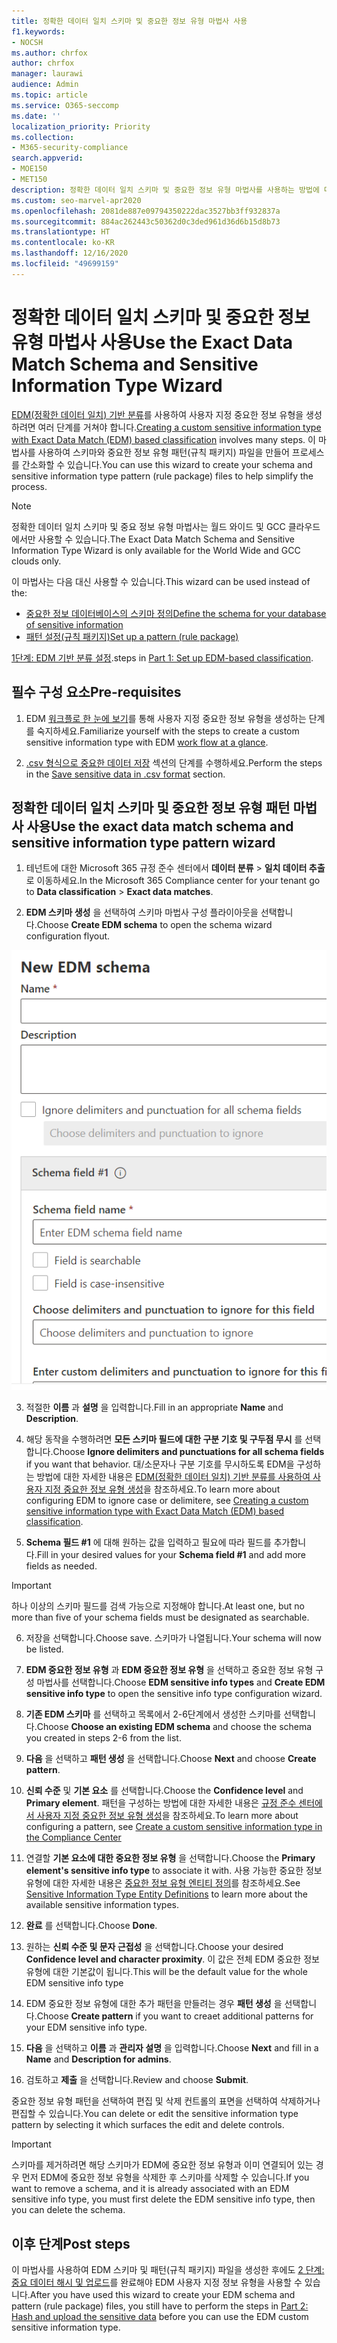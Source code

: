 ```yaml
---
title: 정확한 데이터 일치 스키마 및 중요한 정보 유형 마법사 사용
f1.keywords:
- NOCSH
ms.author: chrfox
author: chrfox
manager: laurawi
audience: Admin
ms.topic: article
ms.service: O365-seccomp
ms.date: ''
localization_priority: Priority
ms.collection:
- M365-security-compliance
search.appverid:
- MOE150
- MET150
description: 정확한 데이터 일치 스키마 및 중요한 정보 유형 마법사를 사용하는 방법에 대해 알아봅니다.
ms.custom: seo-marvel-apr2020
ms.openlocfilehash: 2081de887e09794350222dac3527bb3ff932837a
ms.sourcegitcommit: 884ac262443c50362d0c3ded961d36d6b15d8b73
ms.translationtype: HT
ms.contentlocale: ko-KR
ms.lasthandoff: 12/16/2020
ms.locfileid: "49699159"
---
```

# <a name="use-the-exact-data-match-schema-and-sensitive-information-type-wizard"></a><span data-ttu-id="08177-103">정확한 데이터 일치 스키마 및 중요한 정보 유형 마법사 사용</span><span class="sxs-lookup"><span data-stu-id="08177-103">Use the Exact Data Match Schema and Sensitive Information Type Wizard</span></span>

<span data-ttu-id="08177-104">[EDM(정확한 데이터 일치) 기반 분류](create-custom-sensitive-information-types-with-exact-data-match-based-classification.md)를 사용하여 사용자 지정 중요한 정보 유형을 생성하려면 여러 단계를 거쳐야 합니다.</span><span class="sxs-lookup"><span data-stu-id="08177-104">[Creating a custom sensitive information type with Exact Data Match (EDM) based classification](create-custom-sensitive-information-types-with-exact-data-match-based-classification.md)  involves many steps.</span></span>  <span data-ttu-id="08177-105">이 마법사를 사용하여 스키마와 중요한 정보 유형 패턴(규칙 패키지) 파일을 만들어 프로세스를 간소화할 수 있습니다.</span><span class="sxs-lookup"><span data-stu-id="08177-105">You can use this wizard to create your schema and sensitive information type pattern (rule package) files to help simplify the process.</span></span>

> [!NOTE]
> <span data-ttu-id="08177-106">정확한 데이터 일치 스키마 및 중요 정보 유형 마법사는 월드 와이드 및 GCC 클라우드에서만 사용할 수 있습니다.</span><span class="sxs-lookup"><span data-stu-id="08177-106">The Exact Data Match Schema and Sensitive Information Type Wizard is only available for the World Wide and GCC clouds only.</span></span>

<span data-ttu-id="08177-107">이 마법사는 다음 대신 사용할 수 있습니다.</span><span class="sxs-lookup"><span data-stu-id="08177-107">This wizard can be used instead of the:</span></span>

- [<span data-ttu-id="08177-108">중요한 정보 데이터베이스의 스키마 정의</span><span class="sxs-lookup"><span data-stu-id="08177-108">Define the schema for your database of sensitive information</span></span>](create-custom-sensitive-information-types-with-exact-data-match-based-classification.md#define-the-schema-for-your-database-of-sensitive-information)
- [<span data-ttu-id="08177-109">패턴 설정(규칙 패키지)</span><span class="sxs-lookup"><span data-stu-id="08177-109">Set up a pattern (rule package)</span></span>](create-custom-sensitive-information-types-with-exact-data-match-based-classification.md#set-up-a-rule-package)

<span data-ttu-id="08177-110">[1단계: EDM 기반 분류 설정](create-custom-sensitive-information-types-with-exact-data-match-based-classification.md#part-1-set-up-edm-based-classification).</span><span class="sxs-lookup"><span data-stu-id="08177-110">steps in [Part 1: Set up EDM-based classification](create-custom-sensitive-information-types-with-exact-data-match-based-classification.md#part-1-set-up-edm-based-classification).</span></span>

## <a name="pre-requisites"></a><span data-ttu-id="08177-111">필수 구성 요소</span><span class="sxs-lookup"><span data-stu-id="08177-111">Pre-requisites</span></span>

1. <span data-ttu-id="08177-112">EDM [ 워크플로 한 눈에 보기](create-custom-sensitive-information-types-with-exact-data-match-based-classification.md#the-work-flow-at-a-glance)를 통해 사용자 지정 중요한 정보 유형을 생성하는 단계를 숙지하세요.</span><span class="sxs-lookup"><span data-stu-id="08177-112">Familiarize yourself with the steps to create a custom sensitive information type with EDM [work flow at a glance](create-custom-sensitive-information-types-with-exact-data-match-based-classification.md#the-work-flow-at-a-glance).</span></span>

2. <span data-ttu-id="08177-113">[.csv 형식으로 중요한 데이터 저장](create-custom-sensitive-information-types-with-exact-data-match-based-classification.md#save-sensitive-data-in-csv-format) 섹션의 단계를 수행하세요.</span><span class="sxs-lookup"><span data-stu-id="08177-113">Perform the steps in the [Save sensitive data in .csv format](create-custom-sensitive-information-types-with-exact-data-match-based-classification.md#save-sensitive-data-in-csv-format) section.</span></span>

## <a name="use-the-exact-data-match-schema-and-sensitive-information-type-pattern-wizard"></a><span data-ttu-id="08177-114">정확한 데이터 일치 스키마 및 중요한 정보 유형 패턴 마법사 사용</span><span class="sxs-lookup"><span data-stu-id="08177-114">Use the exact data match schema and sensitive information type pattern wizard</span></span>

1. <span data-ttu-id="08177-115">테넌트에 대한 Microsoft 365 규정 준수 센터에서 **데이터 분류** > **일치 데이터 추출** 로 이동하세요.</span><span class="sxs-lookup"><span data-stu-id="08177-115">In the Microsoft 365 Compliance center for your tenant go to **Data classification** > **Exact data matches**.</span></span>

2. <span data-ttu-id="08177-116">**EDM 스키마 생성** 을 선택하여 스키마 마법사 구성 플라이아웃을 선택합니다.</span><span class="sxs-lookup"><span data-stu-id="08177-116">Choose **Create EDM schema** to open the schema wizard configuration flyout.</span></span>

![EDM 스키마 만들기 마법사 구성 플라이 아웃](../media/edm-schema-wizard-1.png)

3. <span data-ttu-id="08177-118">적절한 **이름** 과 **설명** 을 입력합니다.</span><span class="sxs-lookup"><span data-stu-id="08177-118">Fill in an appropriate **Name** and **Description**.</span></span>

4. <span data-ttu-id="08177-119">해당 동작을 수행하려면 **모든 스키마 필드에 대한 구분 기호 및 구두점 무시** 를 선택합니다.</span><span class="sxs-lookup"><span data-stu-id="08177-119">Choose **Ignore delimiters and punctuations for all schema fields** if you want that behavior.</span></span> <span data-ttu-id="08177-120">대/소문자나 구분 기호를 무시하도록 EDM을 구성하는 방법에 대한 자세한 내용은 [EDM(정확한 데이터 일치) 기반 분류를 사용하여 사용자 지정 중요한 정보 유형 생성](create-custom-sensitive-information-types-with-exact-data-match-based-classification.md)을 참조하세요.</span><span class="sxs-lookup"><span data-stu-id="08177-120">To learn more about configuring EDM to ignore case or delimitere, see [Creating a custom sensitive information type with Exact Data Match (EDM) based classification](create-custom-sensitive-information-types-with-exact-data-match-based-classification.md).</span></span>

5. <span data-ttu-id="08177-121">**Schema 필드 #1** 에 대해 원하는 값을 입력하고 필요에 따라 필드를 추가합니다.</span><span class="sxs-lookup"><span data-stu-id="08177-121">Fill in your desired values for your **Schema field #1** and add more fields as needed.</span></span> 

> [!IMPORTANT]
> <span data-ttu-id="08177-122">하나 이상의 스키마 필드를 검색 가능으로 지정해야 합니다.</span><span class="sxs-lookup"><span data-stu-id="08177-122">At least one, but no more than five of your schema fields must be designated as searchable.</span></span>

6. <span data-ttu-id="08177-123">저장을 선택합니다.</span><span class="sxs-lookup"><span data-stu-id="08177-123">Choose save.</span></span> <span data-ttu-id="08177-124">스키마가 나열됩니다.</span><span class="sxs-lookup"><span data-stu-id="08177-124">Your schema will now be listed.</span></span>

7. <span data-ttu-id="08177-125">**EDM 중요한 정보 유형** 과 **EDM 중요한 정보 유형** 을 선택하고 중요한 정보 유형 구성 마법사를 선택합니다.</span><span class="sxs-lookup"><span data-stu-id="08177-125">Choose **EDM sensitive info types** and **Create EDM sensitive info type** to open the sensitive info type configuration wizard.</span></span>

8. <span data-ttu-id="08177-126">**기존 EDM 스키마** 를 선택하고 목록에서 2-6단계에서 생성한 스키마를 선택합니다.</span><span class="sxs-lookup"><span data-stu-id="08177-126">Choose **Choose an existing EDM schema** and choose the schema you created in steps 2-6 from the list.</span></span>

9. <span data-ttu-id="08177-127">**다음** 을 선택하고 **패턴 생성** 을 선택합니다.</span><span class="sxs-lookup"><span data-stu-id="08177-127">Choose **Next** and choose **Create pattern**.</span></span>

10. <span data-ttu-id="08177-128">**신뢰 수준** 및 **기본 요소** 를 선택합니다.</span><span class="sxs-lookup"><span data-stu-id="08177-128">Choose the **Confidence level** and **Primary element**.</span></span>  <span data-ttu-id="08177-129">패턴을 구성하는 방법에 대한 자세한 내용은 [규정 준수 센터에서 사용자 지정 중요한 정보 유형 생성](create-a-custom-sensitive-information-type.md)을 참조하세요.</span><span class="sxs-lookup"><span data-stu-id="08177-129">To learn more about configuring a pattern, see [Create a custom sensitive information type in the Compliance Center](create-a-custom-sensitive-information-type.md)</span></span>

11.  <span data-ttu-id="08177-130">연결할 **기본 요소에 대한 중요한 정보 유형** 을 선택합니다.</span><span class="sxs-lookup"><span data-stu-id="08177-130">Choose the **Primary element's sensitive info type** to associate it with.</span></span> <span data-ttu-id="08177-131">사용 가능한 중요한 정보 유형에 대한 자세한 내용은 [중요한 정보 유형 엔티티 정의](sensitive-information-type-entity-definitions.md)를 참조하세요.</span><span class="sxs-lookup"><span data-stu-id="08177-131">See [Sensitive Information Type Entity Definitions](sensitive-information-type-entity-definitions.md) to learn more about the available sensitive information types.</span></span>

12. <span data-ttu-id="08177-132">**완료** 를 선택합니다.</span><span class="sxs-lookup"><span data-stu-id="08177-132">Choose **Done**.</span></span>

13. <span data-ttu-id="08177-133">원하는 **신뢰 수준 및 문자 근접성** 을 선택합니다.</span><span class="sxs-lookup"><span data-stu-id="08177-133">Choose your desired **Confidence level and character proximity**.</span></span>  <span data-ttu-id="08177-134">이 값은 전체 EDM 중요한 정보 유형에 대한 기본값이 됩니다.</span><span class="sxs-lookup"><span data-stu-id="08177-134">This will be the default value for the whole EDM sensitive info type</span></span>

13. <span data-ttu-id="08177-135">EDM 중요한 정보 유형에 대한 추가 패턴을 만들려는 경우 **패턴 생성** 을 선택합니다.</span><span class="sxs-lookup"><span data-stu-id="08177-135">Choose **Create pattern** if you want to creaet additional patterns for your EDM sensitive info type.</span></span>

14. <span data-ttu-id="08177-136">**다음** 을 선택하고 **이름** 과 **관리자 설명** 을 입력합니다.</span><span class="sxs-lookup"><span data-stu-id="08177-136">Choose **Next** and fill in a **Name** and **Description for admins**.</span></span>

15. <span data-ttu-id="08177-137">검토하고 **제출** 을 선택합니다.</span><span class="sxs-lookup"><span data-stu-id="08177-137">Review and choose **Submit**.</span></span>

<span data-ttu-id="08177-138">중요한 정보 유형 패턴을 선택하여 편집 및 삭제 컨트롤의 표면을 선택하여 삭제하거나 편집할 수 있습니다.</span><span class="sxs-lookup"><span data-stu-id="08177-138">You can delete or edit the sensitive information type pattern by selecting it which surfaces the edit and delete controls.</span></span>

> [!IMPORTANT]
> <span data-ttu-id="08177-139">스키마를 제거하려면 해당 스키마가 EDM에 중요한 정보 유형과 이미 연결되어 있는 경우 먼저 EDM에 중요한 정보 유형을 삭제한 후 스키마를 삭제할 수 있습니다.</span><span class="sxs-lookup"><span data-stu-id="08177-139">If you want to remove a schema, and it is already associated with an EDM sensitive info type, you must first delete the EDM sensitive info type, then you can delete the schema.</span></span>

## <a name="post-steps"></a><span data-ttu-id="08177-140">이후 단계</span><span class="sxs-lookup"><span data-stu-id="08177-140">Post steps</span></span>

<span data-ttu-id="08177-141">이 마법사를 사용하여 EDM 스키마 및 패턴(규칙 패키지) 파일을 생성한 후에도 [2 단계: 중요 데이터 해시 및 업로드](create-custom-sensitive-information-types-with-exact-data-match-based-classification.md#part-2-hash-and-upload-the-sensitive-data)를 완료해야 EDM 사용자 지정 정보 유형을 사용할 수 있습니다.</span><span class="sxs-lookup"><span data-stu-id="08177-141">After you have used this wizard to create your EDM schema and pattern (rule package) files, you still have to perform the steps in [Part 2: Hash and upload the sensitive data](create-custom-sensitive-information-types-with-exact-data-match-based-classification.md#part-2-hash-and-upload-the-sensitive-data) before you can use the EDM custom sensitive information type.</span></span>